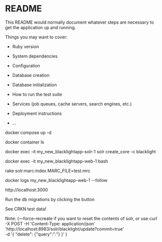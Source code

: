 # README

This README would normally document whatever steps are necessary to get the
application up and running.

Things you may want to cover:

* Ruby version

* System dependencies

* Configuration

* Database creation

* Database initialization

* How to run the test suite

* Services (job queues, cache servers, search engines, etc.)

* Deployment instructions

* ...


docker compose up -d

docker container ls

docker exec -it my_new_blacklightapp-solr-1 solr create_core -c blacklight

docker exec -it my_new_blacklightapp-web-1 bash 

rake solr:marc:index MARC_FILE=test.mrc

docker logs my_new_blacklightapp-web-1 --follow

http://localhost:3000

Run the db migrations by clicking the button

See CRKN test data!

Note: (—force-recreate if you want to reset the contents of solr, or use
curl -X POST -H 'Content-Type: application/json' \
    'http://localhost:8983/solr/blacklight/update?commit=true' \
    -d '{ "delete": {"query":"*:*"} }'
)

